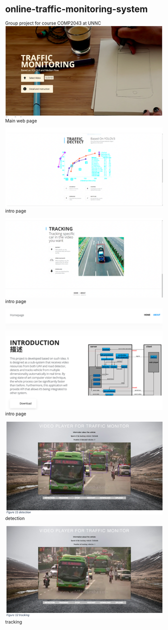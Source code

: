 # online-traffic-monitoring-system
Group project for course COMP2043 at UNNC
<br>
![web main page](https://github.com/InfiniteAugust/online-traffic-monitoring-system/blob/main/Info/1.png)<br>
Main web page

![2](https://github.com/InfiniteAugust/online-traffic-monitoring-system/blob/main/Info/2.png)<br>
intro page

![3](https://github.com/InfiniteAugust/online-traffic-monitoring-system/blob/main/Info/3.png)<br>
intro page

![4](https://github.com/InfiniteAugust/online-traffic-monitoring-system/blob/main/Info/4.png)<br>
intro page

![5](https://github.com/InfiniteAugust/online-traffic-monitoring-system/blob/main/Info/5.png)<br>
detection

![6](https://github.com/InfiniteAugust/online-traffic-monitoring-system/blob/main/Info/6.png)<br>
tracking
